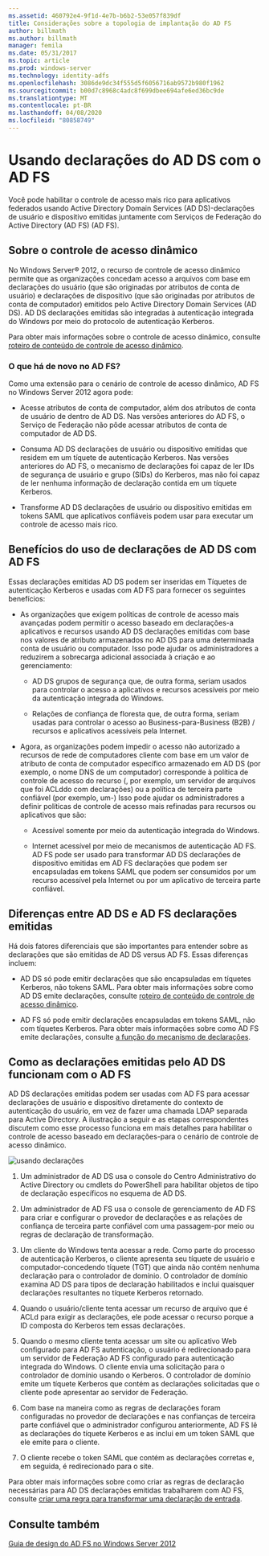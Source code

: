 ```yaml
---
ms.assetid: 460792e4-9f1d-4e7b-b6b2-53e057f839df
title: Considerações sobre a topologia de implantação do AD FS
author: billmath
ms.author: billmath
manager: femila
ms.date: 05/31/2017
ms.topic: article
ms.prod: windows-server
ms.technology: identity-adfs
ms.openlocfilehash: 3086de9dc34f555d5f6056716ab9572b980f1962
ms.sourcegitcommit: b00d7c8968c4adc8f699dbee694afe6ed36bc9de
ms.translationtype: MT
ms.contentlocale: pt-BR
ms.lasthandoff: 04/08/2020
ms.locfileid: "80858749"
---
```

# <a name="using-ad-ds-claims-with-ad-fs"></a>Usando declarações do AD DS com o AD FS
  
  
Você pode habilitar o controle de acesso mais rico para aplicativos federados usando Active Directory Domain Services \(AD DS\)\-declarações de usuário e dispositivo emitidas juntamente com Serviços de Federação do Active Directory (AD FS) \(AD FS\).  
  
## <a name="about-dynamic-access-control"></a>Sobre o controle de acesso dinâmico  
No Windows Server&reg; 2012, o recurso de controle de acesso dinâmico permite que as organizações concedam acesso a arquivos com base em declarações do usuário \(que são originadas por atributos de conta de usuário\) e declarações de dispositivo \(que são originadas por atributos de conta de computador\) emitidos pelo Active Directory Domain Services \(AD DS\). AD DS declarações emitidas são integradas à autenticação integrada do Windows por meio do protocolo de autenticação Kerberos.  
  
Para obter mais informações sobre o controle de acesso dinâmico, consulte [roteiro de conteúdo de controle de acesso dinâmico](../../solution-guides/Dynamic-Access-Control--Scenario-Overview.md#BKMK_APP).  
  
### <a name="whats-new-in-ad-fs"></a>O que há de novo no AD FS?  
Como uma extensão para o cenário de controle de acesso dinâmico, AD FS no Windows Server 2012 agora pode:  
  
-   Acesse atributos de conta de computador, além dos atributos de conta de usuário de dentro de AD DS. Nas versões anteriores do AD FS, o Serviço de Federação não pôde acessar atributos de conta de computador de AD DS.  
  
-   Consuma AD DS declarações de usuário ou dispositivo emitidas que residem em um tíquete de autenticação Kerberos. Nas versões anteriores do AD FS, o mecanismo de declarações foi capaz de ler IDs de segurança de usuário e grupo \(SIDs\) do Kerberos, mas não foi capaz de ler nenhuma informação de declaração contida em um tíquete Kerberos.  
  
-   Transforme AD DS declarações de usuário ou dispositivo emitidas em tokens SAML que aplicativos confiáveis podem usar para executar um controle de acesso mais rico.  
  
## <a name="benefits-of-using-ad-ds-claims-with-ad-fs"></a>Benefícios do uso de declarações de AD DS com AD FS  
Essas declarações emitidas AD DS podem ser inseridas em Tíquetes de autenticação Kerberos e usadas com AD FS para fornecer os seguintes benefícios:  
  
-   As organizações que exigem políticas de controle de acesso mais avançadas podem permitir o acesso baseado em declarações\-a aplicativos e recursos usando AD DS declarações emitidas com base nos valores de atributo armazenados no AD DS para uma determinada conta de usuário ou computador. Isso pode ajudar os administradores a reduzirem a sobrecarga adicional associada à criação e ao gerenciamento:  
  
    -   AD DS grupos de segurança que, de outra forma, seriam usados para controlar o acesso a aplicativos e recursos acessíveis por meio da autenticação integrada do Windows.  
  
    -   Relações de confiança de floresta que, de outra forma, seriam usadas para controlar o acesso ao Business\-para\-Business \(B2B\) \/ recursos e aplicativos acessíveis pela Internet.  
  
-   Agora, as organizações podem impedir o acesso não autorizado a recursos de rede de computadores cliente com base em um valor de atributo de conta de computador específico armazenado em AD DS \(por exemplo, o nome DNS de um computador\) corresponde à política de controle de acesso do recurso \(, por exemplo, um servidor de arquivos que foi ACLddo com declarações\) ou a política de terceira parte confiável \(por exemplo, um\-\) Isso pode ajudar os administradores a definir políticas de controle de acesso mais refinadas para recursos ou aplicativos que são:  
  
    -   Acessível somente por meio da autenticação integrada do Windows.  
  
    -   Internet acessível por meio de mecanismos de autenticação AD FS. AD FS pode ser usado para transformar AD DS declarações de dispositivo emitidas em AD FS declarações que podem ser encapsuladas em tokens SAML que podem ser consumidos por um recurso acessível pela Internet ou por um aplicativo de terceira parte confiável.  
  
## <a name="differences-between-ad-ds-and-ad-fs-issued-claims"></a>Diferenças entre AD DS e AD FS declarações emitidas  
Há dois fatores diferenciais que são importantes para entender sobre as declarações que são emitidas de AD DS versus AD FS. Essas diferenças incluem:  
  
-   AD DS só pode emitir declarações que são encapsuladas em tíquetes Kerberos, não tokens SAML. Para obter mais informações sobre como AD DS emite declarações, consulte [roteiro de conteúdo de controle de acesso dinâmico](../../solution-guides/Dynamic-Access-Control--Scenario-Overview.md#BKMK_APP).  
  
-   AD FS só pode emitir declarações encapsuladas em tokens SAML, não com tíquetes Kerberos. Para obter mais informações sobre como AD FS emite declarações, consulte [a função do mecanismo de declarações](../../ad-fs/technical-reference/The-Role-of-the-Claims-Engine.md).  
  
## <a name="how-ad-ds-issued-claims-work-with-ad-fs"></a>Como as declarações emitidas pelo AD DS funcionam com o AD FS  
AD DS declarações emitidas podem ser usadas com AD FS para acessar declarações de usuário e dispositivo diretamente do contexto de autenticação do usuário, em vez de fazer uma chamada LDAP separada para Active Directory. A ilustração a seguir e as etapas correspondentes discutem como esse processo funciona em mais detalhes para habilitar o controle de acesso baseado em declarações\-para o cenário de controle de acesso dinâmico.  
  
![usando declarações](media/UsingADDSClaimswithADFS.gif)  
  
1.  Um administrador de AD DS usa o console do Centro Administrativo do Active Directory ou cmdlets do PowerShell para habilitar objetos de tipo de declaração específicos no esquema de AD DS.  
  
2.  Um administrador de AD FS usa o console de gerenciamento de AD FS para criar e configurar o provedor de declarações e as relações de confiança de terceira parte confiável com uma passagem\-por meio ou regras de declaração de transformação.  
  
3.  Um cliente do Windows tenta acessar a rede. Como parte do processo de autenticação Kerberos, o cliente apresenta seu tíquete de usuário e computador\-concedendo tíquete \(TGT\) que ainda não contém nenhuma declaração para o controlador de domínio. O controlador de domínio examina AD DS para tipos de declaração habilitados e inclui quaisquer declarações resultantes no tíquete Kerberos retornado.  
  
4.  Quando o usuário\/cliente tenta acessar um recurso de arquivo que é ACLd para exigir as declarações, ele pode acessar o recurso porque a ID composta do Kerberos tem essas declarações.  
  
5.  Quando o mesmo cliente tenta acessar um site ou aplicativo Web configurado para AD FS autenticação, o usuário é redirecionado para um servidor de Federação AD FS configurado para autenticação integrada do Windows. O cliente envia uma solicitação para o controlador de domínio usando o Kerberos. O controlador de domínio emite um tíquete Kerberos que contém as declarações solicitadas que o cliente pode apresentar ao servidor de Federação.  
  
6.  Com base na maneira como as regras de declarações foram configuradas no provedor de declarações e nas confianças de terceira parte confiável que o administrador configurou anteriormente, AD FS lê as declarações do tíquete Kerberos e as inclui em um token SAML que ele emite para o cliente.  
  
7.  O cliente recebe o token SAML que contém as declarações corretas e, em seguida, é redirecionado para o site.  
  
Para obter mais informações sobre como criar as regras de declaração necessárias para AD DS declarações emitidas trabalharem com AD FS, consulte [criar uma regra para transformar uma declaração de entrada](../../ad-fs/operations/Create-a-Rule-to-Transform-an-Incoming-Claim.md).  
  
## <a name="see-also"></a>Consulte também
[Guia de design do AD FS no Windows Server 2012](AD-FS-Design-Guide-in-Windows-Server-2012.md)
